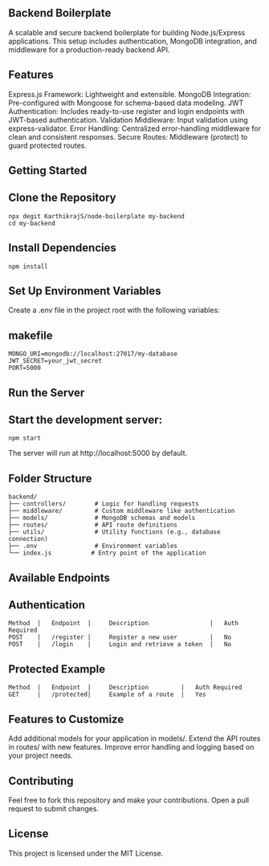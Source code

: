 
## Backend Boilerplate
A scalable and secure backend boilerplate for building Node.js/Express applications. This setup includes authentication, MongoDB integration, and middleware for a production-ready backend API.

## Features
Express.js Framework: Lightweight and extensible.
MongoDB Integration: Pre-configured with Mongoose for schema-based data modeling.
JWT Authentication: Includes ready-to-use register and login endpoints with JWT-based authentication.
Validation Middleware: Input validation using express-validator.
Error Handling: Centralized error-handling middleware for clean and consistent responses.
Secure Routes: Middleware (protect) to guard protected routes.

## Getting Started
## Clone the Repository
```
npx degit KarthikrajS/node-boilerplate my-backend
cd my-backend
```
## Install Dependencies
```
npm install
```

##  Set Up Environment Variables
Create a .env file in the project root with the following variables:

## makefile
```
MONGO_URI=mongodb://localhost:27017/my-database
JWT_SECRET=your_jwt_secret
PORT=5000
```

## Run the Server
## Start the development server:
```
npm start
```
The server will run at http://localhost:5000 by default.

## Folder Structure
```
backend/
├── controllers/        # Logic for handling requests
├── middleware/         # Custom middleware like authentication
├── models/             # MongoDB schemas and models
├── routes/             # API route definitions
├── utils/              # Utility functions (e.g., database connection)
├── .env                # Environment variables
└── index.js           # Entry point of the application
```

## Available Endpoints
## Authentication
```
Method  |   Endpoint  |     Description	                |   Auth Required
POST    |   /register |	    Register a new user         |   No
POST    |   /login    |     Login and retrieve a token	|   No
```
## Protected Example
```
Method  |   Endpoint  |     Description         |	Auth Required
GET	    |   /protected|     Example of a route	|   Yes
```
## Features to Customize
Add additional models for your application in models/.
Extend the API routes in routes/ with new features.
Improve error handling and logging based on your project needs.

## Contributing
Feel free to fork this repository and make your contributions. Open a pull request to submit changes.

## License
This project is licensed under the MIT License.
